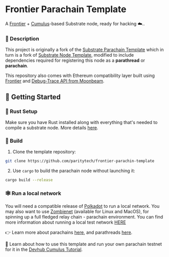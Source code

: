 # Frontier Parachain Template 

A [Frontier](https://github.com/paritytech/frontier/) + [Cumulus](https://github.com/paritytech/cumulus/)-based Substrate node, ready for hacking ☁️..

### 🔰 Description

This project is originally a fork of the [Substrate Parachain Template](https://github.com/substrate-developer-hub/substrate-parachain-template) which in turn is a fork of 
[Substrate Node Template](https://github.com/substrate-developer-hub/substrate-node-template), modified to include dependencies required for registering this node as a **parathread** or **parachain**.

This repository also comes with Ethereum compatibility layer built using [Frontier](https://github.com/paritytech/frontier) and [Debug-Trace API from Moonbeam](https://github.com/PureStake/moonbeam/). 

## 🚀 Getting Started

### 🦀 Rust Setup

Make sure you have Rust installed along with everything that's needed to compile a substrate node. More details [here](./docs/rust-setup.md).

### 🔧 Build

1. Clone the template repository:

```sh
git clone https://github.com/paritytech/frontier-parachin-template
```

2. Use `cargo` to build the parachain node without launching it:

```sh
cargo build --release
```

### 🕸️ Run a local network
 You will need a compatible release of [Polkadot](https://github.com/paritytech/polkadot) to run a local network. You may also want to use [Zombienet](https://github.com/paritytech/zombienet/releases) (available for Linux and MacOS),  for spinning up a full fledged relay chain - parachain environment. You can find more information about running a local test network [HERE](./docs/zombienet.md)



👉 Learn more about parachains [here](https://wiki.polkadot.network/docs/learn-parachains), and parathreads [here](https://wiki.polkadot.network/docs/learn-parathreads).


🧙 Learn about how to use this template and run your own parachain testnet for it in the
[Devhub Cumulus Tutorial](https://docs.substrate.io/tutorials/v3/cumulus/start-relay/).